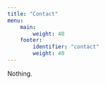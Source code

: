 ```yaml
---
title: "Contact"
menu:
    main:
        weight: 40
    footer:
        identifier: "contact"
        weight: 40
---
```


Nothing.
